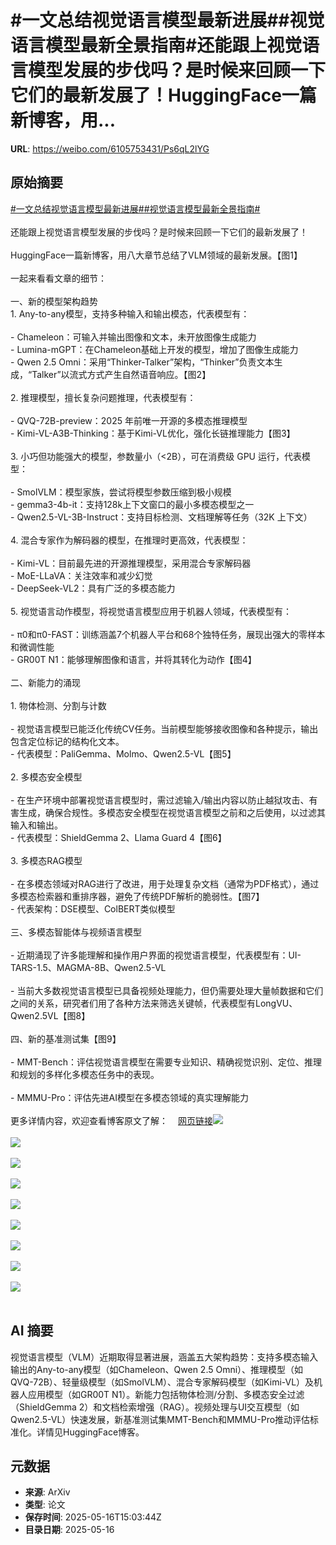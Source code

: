 # #一文总结视觉语言模型最新进展##视觉语言模型最新全景指南#还能跟上视觉语言模型发展的步伐吗？是时候来回顾一下它们的最新发展了！HuggingFace一篇新博客，用...

**URL**: https://weibo.com/6105753431/Ps6qL2lYG

## 原始摘要

<a href="https://m.weibo.cn/search?containerid=231522type%3D1%26t%3D10%26q%3D%23%E4%B8%80%E6%96%87%E6%80%BB%E7%BB%93%E8%A7%86%E8%A7%89%E8%AF%AD%E8%A8%80%E6%A8%A1%E5%9E%8B%E6%9C%80%E6%96%B0%E8%BF%9B%E5%B1%95%23&amp;extparam=%23%E4%B8%80%E6%96%87%E6%80%BB%E7%BB%93%E8%A7%86%E8%A7%89%E8%AF%AD%E8%A8%80%E6%A8%A1%E5%9E%8B%E6%9C%80%E6%96%B0%E8%BF%9B%E5%B1%95%23" data-hide=""><span class="surl-text">#一文总结视觉语言模型最新进展#</span></a><a href="https://m.weibo.cn/search?containerid=231522type%3D1%26t%3D10%26q%3D%23%E8%A7%86%E8%A7%89%E8%AF%AD%E8%A8%80%E6%A8%A1%E5%9E%8B%E6%9C%80%E6%96%B0%E5%85%A8%E6%99%AF%E6%8C%87%E5%8D%97%23&amp;extparam=%23%E8%A7%86%E8%A7%89%E8%AF%AD%E8%A8%80%E6%A8%A1%E5%9E%8B%E6%9C%80%E6%96%B0%E5%85%A8%E6%99%AF%E6%8C%87%E5%8D%97%23" data-hide=""><span class="surl-text">#视觉语言模型最新全景指南#</span></a><br><br>还能跟上视觉语言模型发展的步伐吗？是时候来回顾一下它们的最新发展了！<br><br>HuggingFace一篇新博客，用八大章节总结了VLM领域的最新发展。【图1】<br><br>一起来看看文章的细节：<br><br>一、新的模型架构趋势<br>1. Any-to-any模型，支持多种输入和输出模态，代表模型有：<br><br>- Chameleon：可输入并输出图像和文本，未开放图像生成能力<br>- Lumina-mGPT：在Chameleon基础上开发的模型，增加了图像生成能力<br>- Qwen 2.5 Omni：采用“Thinker-Talker”架构，“Thinker”负责文本生成，“Talker”以流式方式产生自然语音响应。【图2】<br><br>2. 推理模型，擅长复杂问题推理，代表模型有：<br><br>- QVQ-72B-preview：2025 年前唯一开源的多模态推理模型<br>- Kimi-VL-A3B-Thinking：基于Kimi-VL优化，强化长链推理能力【图3】<br><br>3. 小巧但功能强大的模型，参数量小（&lt;2B），可在消费级 GPU 运行，代表模型：<br><br>- SmolVLM：模型家族，尝试将模型参数压缩到极小规模<br>- gemma3-4b-it：支持128k上下文窗口的最小多模态模型之一<br>- Qwen2.5-VL-3B-Instruct：支持目标检测、文档理解等任务（32K 上下文）<br><br>4. 混合专家作为解码器的模型，在推理时更高效，代表模型：<br><br>- Kimi-VL：目前最先进的开源推理模型，采用混合专家解码器<br>- MoE-LLaVA：关注效率和减少幻觉<br>- DeepSeek-VL2：具有广泛的多模态能力<br><br>5. 视觉语言动作模型，将视觉语言模型应用于机器人领域，代表模型有：<br><br>- π0和π0-FAST：训练涵盖7个机器人平台和68个独特任务，展现出强大的零样本和微调性能<br>- GR00T N1：能够理解图像和语言，并将其转化为动作【图4】<br><br>二、新能力的涌现<br><br>1. 物体检测、分割与计数<br><br>- 视觉语言模型已能泛化传统CV任务。当前模型能够接收图像和各种提示，输出包含定位标记的结构化文本。<br>- 代表模型：PaliGemma、Molmo、Qwen2.5-VL【图5】<br><br>2. 多模态安全模型<br><br>- 在生产环境中部署视觉语言模型时，需过滤输入/输出内容以防止越狱攻击、有害生成，确保合规性。多模态安全模型在视觉语言模型之前和之后使用，以过滤其输入和输出。<br>- 代表模型：ShieldGemma 2、Llama Guard 4【图6】<br><br>3. 多模态RAG模型<br><br>- 在多模态领域对RAG进行了改进，用于处理复杂文档（通常为PDF格式），通过多模态检索器和重排序器，避免了传统PDF解析的脆弱性。【图7】<br>- 代表架构：DSE模型、ColBERT类似模型<br><br>三、多模态智能体与视频语言模型<br><br>- 近期涌现了许多能理解和操作用户界面的视觉语言模型，代表模型有：UI-TARS-1.5、MAGMA-8B、Qwen2.5-VL<br><br>- 当前大多数视觉语言模型已具备视频处理能力，但仍需要处理大量帧数据和它们之间的关系，研究者们用了各种方法来筛选关键帧，代表模型有LongVU、Qwen2.5VL【图8】<br><br>四、新的基准测试集【图9】<br><br>- MMT-Bench：评估视觉语言模型在需要专业知识、精确视觉识别、定位、推理和规划的多样化多模态任务中的表现。<br><br>- MMMU-Pro：评估先进AI模型在多模态领域的真实理解能力<br><br>更多详情内容，欢迎查看博客原文了解：<a href="https://weibo.cn/sinaurl?u=https%3A%2F%2Fhuggingface.co%2Fblog%2Fvlms-2025" data-hide=""><span class="url-icon"><img style="width: 1rem;height: 1rem" src="https://h5.sinaimg.cn/upload/2015/09/25/3/timeline_card_small_web_default.png" referrerpolicy="no-referrer"></span><span class="surl-text">网页链接</span></a><img style="" src="https://tvax3.sinaimg.cn/large/006Fd7o3gy1i1hgfp28hmj310218iwp2.jpg" referrerpolicy="no-referrer"><br><br><img style="" src="https://tvax1.sinaimg.cn/large/006Fd7o3gy1i1hgfs3spyj31eu0rg1dp.jpg" referrerpolicy="no-referrer"><br><br><img style="" src="https://tvax3.sinaimg.cn/large/006Fd7o3gy1i1hgfude0uj31em0zutvs.jpg" referrerpolicy="no-referrer"><br><br><img style="" src="https://tvax2.sinaimg.cn/large/006Fd7o3gy1i1hgfyzykfj31oa0vq7wh.jpg" referrerpolicy="no-referrer"><br><br><img style="" src="https://tvax3.sinaimg.cn/large/006Fd7o3gy1i1hgg2125hj31l40vw4mi.jpg" referrerpolicy="no-referrer"><br><br><img style="" src="https://tvax1.sinaimg.cn/large/006Fd7o3gy1i1hgg3zzs1j31l00vwwuu.jpg" referrerpolicy="no-referrer"><br><br><img style="" src="https://tvax4.sinaimg.cn/large/006Fd7o3gy1i1hgg5lfvbj31ks0jswiu.jpg" referrerpolicy="no-referrer"><br><br><img style="" src="https://tvax3.sinaimg.cn/large/006Fd7o3gy1i1hgg9n8goj31tg0oi165.jpg" referrerpolicy="no-referrer"><br><br><img style="" src="https://tvax4.sinaimg.cn/large/006Fd7o3gy1i1hggchup5j31kq0x07wh.jpg" referrerpolicy="no-referrer"><br><br>

## AI 摘要

视觉语言模型（VLM）近期取得显著进展，涵盖五大架构趋势：支持多模态输入输出的Any-to-any模型（如Chameleon、Qwen 2.5 Omni）、推理模型（如QVQ-72B）、轻量级模型（如SmolVLM）、混合专家解码模型（如Kimi-VL）及机器人应用模型（如GR00T N1）。新能力包括物体检测/分割、多模态安全过滤（ShieldGemma 2）和文档检索增强（RAG）。视频处理与UI交互模型（如Qwen2.5-VL）快速发展，新基准测试集MMT-Bench和MMMU-Pro推动评估标准化。详情见HuggingFace博客。

## 元数据

- **来源**: ArXiv
- **类型**: 论文
- **保存时间**: 2025-05-16T15:03:44Z
- **目录日期**: 2025-05-16
